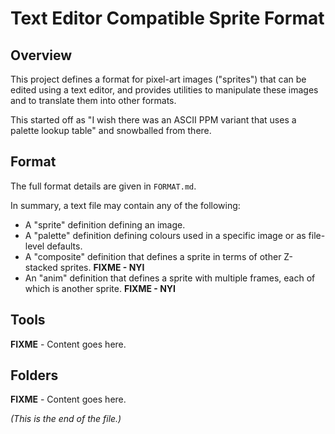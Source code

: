 # Text Editor Compatible Sprite Format

## Overview

This project defines a format for pixel-art images ("sprites") that can be
edited using a text editor, and provides utilities to manipulate these
images and to translate them into other formats.

This started off as "I wish there was an ASCII PPM variant that uses a
palette lookup table" and snowballed from there.

## Format

The full format details are given in `FORMAT.md`.

In summary, a text file may contain any of the following:
* A "sprite" definition defining an image.
* A "palette" definition defining colours used in a specific image or as
file-level defaults.
* A "composite" definition that defines a sprite in terms of other Z-stacked
sprites. **FIXME - NYI**
* An "anim" definition that defines a sprite with multiple frames, each of
which is another sprite. **FIXME - NYI**

## Tools

**FIXME** - Content goes here.

## Folders

**FIXME** - Content goes here.

_(This is the end of the file.)_
